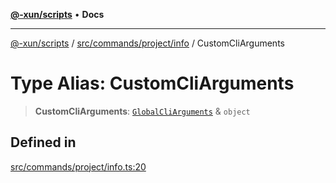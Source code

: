 [**@-xun/scripts**](../../../../../README.md) • **Docs**

***

[@-xun/scripts](../../../../../README.md) / [src/commands/project/info](../README.md) / CustomCliArguments

# Type Alias: CustomCliArguments

> **CustomCliArguments**: [`GlobalCliArguments`](../../../../configure/type-aliases/GlobalCliArguments.md) & `object`

## Defined in

[src/commands/project/info.ts:20](https://github.com/Xunnamius/xscripts/blob/98c638c52caf3664112e7ea66eccd36ad205df77/src/commands/project/info.ts#L20)
